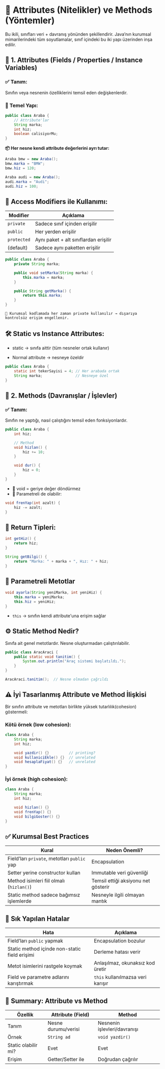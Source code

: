 # 🧬 Attributes (Nitelikler) ve Methods (Yöntemler)

Bu ikili, sınıfları veri + davranış yönünden şekillendirir. Java’nın kurumsal mimarilerindeki tüm soyutlamalar, sınıf içindeki bu iki yapı üzerinden inşa edilir.

## 🔹 1. Attributes (Fields / Properties / Instance Variables)

### ✅ Tanım:

Sınıfın veya nesnenin özelliklerini temsil eden değişkenlerdir.

### 🎯 Temel Yapı:

```java
public class Araba {
    // Attribute'lar
    String marka;
    int hiz;
    boolean calisiyorMu;
}
```

__📦 Her nesne kendi attribute değerlerini ayrı tutar:__

```java
Araba bmw = new Araba();
bmw.marka = "BMW";
bmw.hiz = 120;

Araba audi = new Araba();
audi.marka = "Audi";
audi.hiz = 100;
```

## 🔐 Access Modifiers ile Kullanımı:

| Modifier    | Açıklama                              |
| ----------- | ------------------------------------- |
| `private`   | Sadece sınıf içinden erişilir         |
| `public`    | Her yerden erişilir                   |
| `protected` | Aynı paket + alt sınıflardan erişilir |
| (default)   | Sadece aynı paketten erişilir         |


```java
public class Araba {
    private String marka;

    public void setMarka(String marka) {
        this.marka = marka;
    }

    public String getMarka() {
        return this.marka;
    }
}
```

`📌 Kurumsal kodlamada her zaman private kullanılır → dışarıya kontrolsüz erişim engellenir.`

## 🛠 Static vs Instance Attributes:

- static → sınıfa aittir (tüm nesneler ortak kullanır)

- Normal attribute → nesneye özeldir

```java
public class Araba {
    static int tekerSayisi = 4; // Her arabada ortak
    String marka;               // Nesneye özel
}
```

## 🔸 2. Methods (Davranışlar / İşlevler)

### ✅ Tanım:

Sınıfın ne yaptığı, nasıl çalıştığını temsil eden fonksiyonlardır.

```java
public class Araba {
    int hiz;

    // Method
    void hizlan() {
        hiz += 10;
    }

    void dur() {
        hiz = 0;
    }
}
```

- 📌 void = geriye değer döndürmez
- 📌 Parametreli de olabilir:

```java
void frenYap(int azalt) {
    hiz -= azalt;
}
```

## 🔂 Return Tipleri:

```java
int getHiz() {
    return hiz;
}

String getBilgi() {
    return "Marka: " + marka + ", Hız: " + hiz;
}
```

## 🔁 Parametreli Metotlar

```java
void ayarla(String yeniMarka, int yeniHiz) {
    this.marka = yeniMarka;
    this.hiz = yeniHiz;
}
```

- `this` → sınıfın kendi attribute'una erişim sağlar

## ⚙️ Static Method Nedir?

Sınıfa ait genel metotlardır. Nesne oluşturmadan çalıştırılabilir.

```java
public class AracAraci {
    public static void tanitim() {
        System.out.println("Araç sistemi başlatıldı.");
    }
}
```

```java
AracAraci.tanitim();  // Nesne olmadan çağrıldı
```

## ⚠️ İyi Tasarlanmış Attribute ve Method İlişkisi

Bir sınıfın attribute ve metotları birlikte yüksek tutarlılık(cohesion) göstermeli:

### Kötü örnek (low cohesion):

```java
class Araba {
    String marka;
    int hiz;

    void yazdir() {}         // printing?
    void kullaniciEkle() {}  // unrelated
    void hesaplaFiyat() {}   // unrelated
}
```

### İyi örnek (high cohesion):

```java
class Araba {
    String marka;
    int hiz;

    void hizlan() {}
    void frenYap() {}
    void bilgiGoster() {}
}
```

## ✅ Kurumsal Best Practices

| Kural                                        | Neden Önemli?                       |
| -------------------------------------------- | ----------------------------------- |
| Field’ları `private`, metotları `public` yap | Encapsulation                       |
| Setter yerine constructor kullan             | Immutable veri güvenliği            |
| Method isimleri fiil olmalı (`hizlan()`)     | Temsil ettiği aksiyonu net gösterir |
| Static method sadece bağımsız işlemlerde     | Nesneyle ilgili olmayan mantık      |


## 🧠 Sık Yapılan Hatalar

| Hata                                          | Açıklama                          |
| --------------------------------------------- | --------------------------------- |
| Field’ları `public` yapmak                    | Encapsulation bozulur             |
| Static method içinde non-static field erişimi | Derleme hatası verir              |
| Metot isimlerini rastgele koymak              | Anlaşılmaz, okunaksız kod üretir  |
| Field ve parametre adlarını karıştırmak       | `this` kullanılmazsa veri karışır |


## 🔄 Summary: Attribute vs Method

| Özellik             | Attribute (Field)   | Method                       |
| ------------------- | ------------------- | ---------------------------- |
| Tanım               | Nesne durumu/verisi | Nesnenin işlevleri/davranışı |
| Örnek               | `String ad`         | `void yazdir()`              |
| Static olabilir mi? | Evet                | Evet                         |
| Erişim              | Getter/Setter ile   | Doğrudan çağrılır            |


